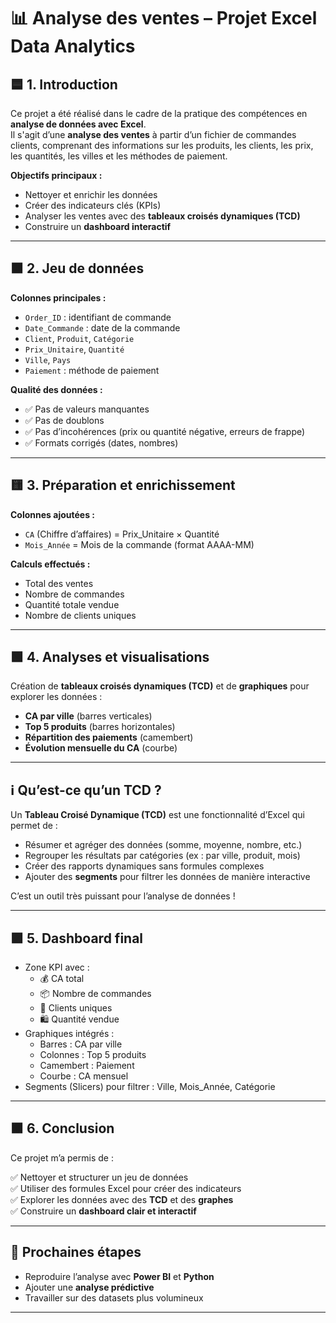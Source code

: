 # 📊 Analyse des ventes – Projet Excel Data Analytics

## 🟦 1. Introduction

Ce projet a été réalisé dans le cadre de la pratique des compétences en **analyse de données avec Excel**.  
Il s'agit d’une **analyse des ventes** à partir d’un fichier de commandes clients, comprenant des informations sur les produits, les clients, les prix, les quantités, les villes et les méthodes de paiement.

**Objectifs principaux :**
- Nettoyer et enrichir les données
- Créer des indicateurs clés (KPIs)
- Analyser les ventes avec des **tableaux croisés dynamiques (TCD)**
- Construire un **dashboard interactif**

---

## 🟧 2. Jeu de données

**Colonnes principales :**
- `Order_ID` : identifiant de commande  
- `Date_Commande` : date de la commande  
- `Client`, `Produit`, `Catégorie`  
- `Prix_Unitaire`, `Quantité`  
- `Ville`, `Pays`  
- `Paiement` : méthode de paiement  

**Qualité des données :**
- ✅ Pas de valeurs manquantes
- ✅ Pas de doublons
- ✅ Pas d’incohérences (prix ou quantité négative, erreurs de frappe)
- ✅ Formats corrigés (dates, nombres)

---

## 🟨 3. Préparation et enrichissement

**Colonnes ajoutées :**
- `CA` (Chiffre d’affaires) = Prix_Unitaire × Quantité  
- `Mois_Année` = Mois de la commande (format AAAA-MM)

**Calculs effectués :**
- Total des ventes  
- Nombre de commandes  
- Quantité totale vendue  
- Nombre de clients uniques  

---

## 🟩 4. Analyses et visualisations

Création de **tableaux croisés dynamiques (TCD)** et de **graphiques** pour explorer les données :

- **CA par ville** (barres verticales)
- **Top 5 produits** (barres horizontales)
- **Répartition des paiements** (camembert)
- **Évolution mensuelle du CA** (courbe)

---

## ℹ️ Qu’est-ce qu’un TCD ?

Un **Tableau Croisé Dynamique (TCD)** est une fonctionnalité d’Excel qui permet de :
- Résumer et agréger des données (somme, moyenne, nombre, etc.)
- Regrouper les résultats par catégories (ex : par ville, produit, mois)
- Créer des rapports dynamiques sans formules complexes
- Ajouter des **segments** pour filtrer les données de manière interactive

C’est un outil très puissant pour l’analyse de données !

---

## 🟪 5. Dashboard final

- Zone KPI avec :
  - 💰 CA total
  - 📦 Nombre de commandes
  - 👥 Clients uniques
  - 🛍️ Quantité vendue
- Graphiques intégrés :
  - Barres : CA par ville
  - Colonnes : Top 5 produits
  - Camembert : Paiement
  - Courbe : CA mensuel
- Segments (Slicers) pour filtrer : Ville, Mois_Année, Catégorie

---

## 🟫 6. Conclusion

Ce projet m’a permis de :

✅ Nettoyer et structurer un jeu de données  
✅ Utiliser des formules Excel pour créer des indicateurs  
✅ Explorer les données avec des **TCD** et des **graphes**  
✅ Construire un **dashboard clair et interactif**

---

## 🔄 Prochaines étapes

- Reproduire l’analyse avec **Power BI** et **Python**
- Ajouter une **analyse prédictive**
- Travailler sur des datasets plus volumineux

---
